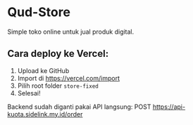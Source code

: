 # Qud-Store
Simple toko online untuk jual produk digital.

## Cara deploy ke Vercel:
1. Upload ke GitHub
2. Import di https://vercel.com/import
3. Pilih root folder `store-fixed`
4. Selesai!

Backend sudah diganti pakai API langsung:
POST https://api-kuota.sidelink.my.id/order
